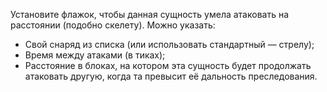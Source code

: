 Установите флажок, чтобы данная сущность умела атаковать на расстоянии (подобно скелету). Можно указать:
* Свой снаряд из списка (или использовать стандартный — стрелу);
* Время между атаками (в тиках);
* Расстояние в блоках, на котором эта сущность будет продолжать атаковать другую, когда та превысит её дальность преследования.
